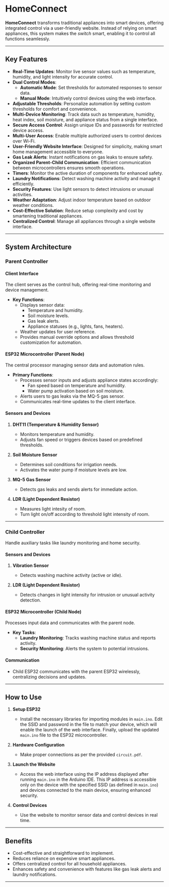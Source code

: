 # HomeConnect  

**HomeConnect** transforms traditional appliances into smart devices, offering integrated control via a user-friendly website. Instead of relying on smart appliances, this system makes the *switch* smart, enabling it to control all functions seamlessly.  

---

## Key Features  

- **Real-Time Updates**: Monitor live sensor values such as temperature, humidity, and light intensity for accurate control.  
- **Dual Control Modes**:  
  - **Automatic Mode**: Set thresholds for automated responses to sensor data.  
  - **Manual Mode**: Intuitively control devices using the web interface.  
- **Adjustable Thresholds**: Personalize automation by setting custom thresholds for comfort and convenience.  
- **Multi-Device Monitoring**: Track data such as temperature, humidity, heat index, soil moisture, and appliance status from a single interface.  
- **Secure Access Control**: Assign unique IDs and passwords for restricted device access.  
- **Multi-User Access**: Enable multiple authorized users to control devices over Wi-Fi.  
- **User-Friendly Website Interface**: Designed for simplicity, making smart home management accessible to everyone.  
- **Gas Leak Alerts**: Instant notifications on gas leaks to ensure safety.  
- **Organized Parent-Child Communication**: Efficient communication between microcontrollers ensures smooth operations.  
- **Timers**: Monitor the active duration of components for enhanced safety.  
- **Laundry Notifications**: Detect washing machine activity and manage it efficiently.  
- **Security Features**: Use light sensors to detect intrusions or unusual activities.  
- **Weather Adaptation**: Adjust indoor temperature based on outdoor weather conditions.  
- **Cost-Effective Solution**: Reduce setup complexity and cost by smartening traditional appliances.  
- **Centralized Control**: Manage all appliances through a single website interface.  

---

## System Architecture  

### Parent Controller  

#### **Client Interface**  
The client serves as the control hub, offering real-time monitoring and device management.  

- **Key Functions**:  
  - Displays sensor data:  
    - Temperature and humidity.  
    - Soil moisture levels.  
    - Gas leak alerts.  
    - Appliance statuses (e.g., lights, fans, heaters).  
  - Weather updates for user reference.  
  - Provides manual override options and allows threshold customization for automation.  

#### **ESP32 Microcontroller (Parent Node)**  
The central processor managing sensor data and automation rules.  

- **Primary Functions**:  
  - Processes sensor inputs and adjusts appliance states accordingly:  
    - Fan speed based on temperature and humidity.  
    - Water pump activation based on soil moisture.  
  - Alerts users to gas leaks via the MQ-5 gas sensor.  
  - Communicates real-time updates to the client interface.  

#### Sensors and Devices  

1. **DHT11 (Temperature & Humidity Sensor)**  
   - Monitors temperature and humidity.  
   - Adjusts fan speed or triggers devices based on predefined thresholds.  

2. **Soil Moisture Sensor**  
   - Determines soil conditions for irrigation needs.  
   - Activates the water pump if moisture levels are low.  

3. **MQ-5 Gas Sensor**  
   - Detects gas leaks and sends alerts for immediate action.  

4. **LDR (Light Dependent Resistor)** 
   - Measures light intesity of room.
   - Turn light on/off according to threshold light intensity of room. 

---

### Child Controller  

Handle auxiliary tasks like laundry monitoring and home security.  

#### Sensors and Devices 

1. **Vibration Sensor**  
   - Detects washing machine activity (active or idle).  

2. **LDR (Light Dependent Resistor)**  
   - Detects changes in light intensity for intrusion or unusual activity detection.  

#### **ESP32 Microcontroller (Child Node)**  
Processes input data and communicates with the parent node.  

- **Key Tasks**:  
  - **Laundry Monitoring**: Tracks washing machine status and reports activity.  
  - **Security Monitoring**: Alerts the system to potential intrusions.  

#### **Communication**  
- Child ESP32 communicates with the parent ESP32 wirelessly, centralizing decisions and updates.  

---

## How to Use  

1. **Setup ESP32**  
   - Install the necessary libraries for importing modules in `main.ino`. Edit the SSID and password in the file to match your device, which will enable the launch of the web interface. Finally, upload the updated `main.ino` file to the ESP32 microcontroller.  

2. **Hardware Configuration**  
   - Make proper connections as per the provided `circuit.pdf`.  

3. **Launch the Website**  
   - Access the web interface using the IP address displayed after running `main.ino` in the Arduino IDE. This IP address is accessible only on the device with the specified SSID (as defined in `main.ino`) and devices connected to the main device, ensuring enhanced security.  

4. **Control Devices**  
   - Use the website to monitor sensor data and control devices in real time.  

---

## Benefits  

- Cost-effective and straightforward to implement.  
- Reduces reliance on expensive smart appliances.  
- Offers centralized control for all household appliances.  
- Enhances safety and convenience with features like gas leak alerts and laundry notifications.  

---  

 


